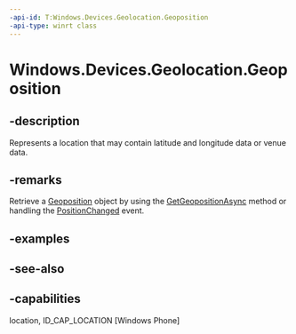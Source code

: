 ```yaml
---
-api-id: T:Windows.Devices.Geolocation.Geoposition
-api-type: winrt class
---
```


<!-- Class syntax.
public class Geoposition : Windows.Devices.Geolocation.IGeoposition, Windows.Devices.Geolocation.IGeoposition2
-->

# Windows.Devices.Geolocation.Geoposition

## -description
Represents a location that may contain latitude and longitude data or venue data.

## -remarks
Retrieve a [Geoposition](geoposition.md) object by using the [GetGeopositionAsync](geolocator_getgeopositionasync.md) method or handling the [PositionChanged](geolocator_positionchanged.md) event.

## -examples

## -see-also


## -capabilities
location, ID_CAP_LOCATION [Windows Phone]
